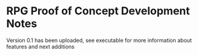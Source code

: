 # RPG Proof of Concept Development Notes

Version 0.1 has been uploaded, see executable for more information about features and next additions
